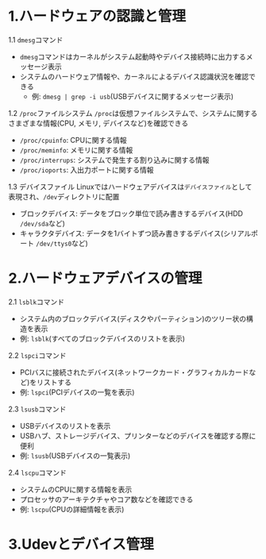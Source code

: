# 1.ハードウェアの認識と管理
1.1 `dmesg`コマンド
- `dmesg`コマンドはカーネルがシステム起動時やデバイス接続時に出力するメッセージ表示
- システムのハードウェア情報や、カーネルによるデバイス認識状況を確認できる
  - 例: `dmesg | grep -i usb`(USBデバイスに関するメッセージ表示)

1.2 `/proc`ファイルシステム
`/proc`は仮想ファイルシステムで、システムに関するさまざまな情報(CPU, メモリ, デバイスなど)を確認できる
- `/proc/cpuinfo`: CPUに関する情報
- `/proc/meminfo`: メモリに関する情報
- `/proc/interrups`: システムで発生する割り込みに関する情報
- `/proc/ioports`: 入出力ポートに関する情報

1.3 デバイスファイル
Linuxではハードウェアデバイスは`デバイスファイル`として表現され、`/dev`ディレクトリに配置
- ブロックデバイス: データをブロック単位で読み書きするデバイス(HDD `/dev/sda`など)
- キャラクタデバイス: データを1バイトずつ読み書きするデバイス(シリアルポート `/dev/ttys0`など)

# 2.ハードウェアデバイスの管理
2.1 `lsblk`コマンド
- システム内のブロックデバイス(ディスクやパーティション)のツリー状の構造を表示
- 例: `lsblk`(すべてのブロックデバイスのリストを表示)

2.2 `lspci`コマンド
- PCIバスに接続されたデバイス(ネットワークカード・グラフィカルカードなど)をリストする
- 例: `lspci`(PCIデバイスの一覧を表示)

2.3 `lsusb`コマンド
- USBデバイスのリストを表示
- USBハブ、ストレージデバイス、プリンターなどのデバイスを確認する際に便利
- 例: `lsusb`(USBデバイスの一覧表示)

2.4 `lscpu`コマンド
- システムのCPUに関する情報を表示
- プロセッサのアーキテクチャやコア数などを確認できる
- 例: `lscpu`(CPUの詳細情報を表示)

# 3.Udevとデバイス管理

